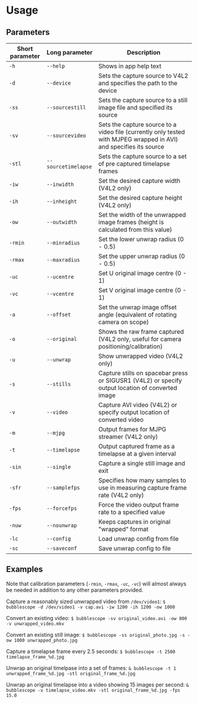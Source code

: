 Usage
=====

Parameters
----------

Short parameter | Long parameter        | Description
----------------|-----------------------|-----------------------------------------------------------------------
```-h```        |```--help```           |Shows in app help text
```-d```        |```--device```         |Sets the capture source to V4L2 and specifies the path to the device
```-ss```       |```--sourcestill```    |Sets the capture source to a still image file and specified its source
```-sv```       |```--sourcevideo```    |Sets the capture source to a video file (currently only tested with MJPEG wrapped in AVI) and specifies its source
```-stl```      |```--sourcetimelapse```|Sets the capture source to a set of pre captured timelapse frames
```-iw```       |```--inwidth```        |Set the desired capture width (V4L2 only)
```-ih```       |```--inheight```       |Set the desired capture height (V4L2 only)
```-ow```       |```--outwidth```       |Set the width of the unwrapped image frames (height is calculated from this value)
```-rmin```     |```--minradius```      |Set the lower unwrap radius (0 - 0.5)
```-rmax```     |```--maxradius```      |Set the upper unwrap radius (0 - 0.5)
```-uc```       |```--ucentre```        |Set U original image centre (0 - 1)
```-vc```       |```--vcentre```        |Set V original image centre (0 - 1)
```-a```        |```--offset```         |Set the unwrap image offset angle (equivalent of rotating camera on scope)
```-o```        |```--original```       |Shows the raw frame captured (V4L2 only, useful for camera positioning/calibration)
```-u```        |```--unwrap```         |Show unwrapped video (V4L2 only)
```-s```        |```--stills```         |Capture stills on spacebar press or SIGUSR1 (V4L2) or specify output location of converted image
```-v```        |```--video```          |Capture AVI video (V4L2) or specify output location of converted video
```-m```        |```--mjpg```           |Output frames for MJPG streamer (V4L2 only)
```-t```        |```--timelapse```      |Output captured frame as a timelapse at a given interval
```-sin```      |```--single```         |Capture a single still image and exit
```-sfr```      |```--samplefps```      |Specifies how many samples to use in measuring capture frame rate (V4L2 only)
```-fps```      |```--forcefps```       |Force the video output frame rate to a specified value
```-nuw```      |```--nounwrap```       |Keeps captures in original "wrapped" format
```-lc```       |```--config```         |Load unwrap config from file
```-sc```       |```--saveconf```       |Save unwrap config to file

Examples
--------

Note that calibration parameters (```-rmin```, ```-rmax```, ```-uc```, ```-vc```) will almost always be needed in addition to any other parameters provided.

Capture a reasonably sized unwrapped video from ```/dev/video1```: ```$ bubblescope -d /dev/video1 -v cap.avi -iw 1200 -ih 1200 -ow 1000```

Convert an existing video: ```$ bubblescope -sv original_video.avi -ow 800 -v unwrapped_video.mkv```

Convert an existing still image: ```$ bubblescope -ss original_photo.jpg -s -ow 1000 unwrapped_photo.jpg```

Capture a timelapse frame every 2.5 seconds: ```$ bubblescope -t 2500 timelapse_frame_%d.jpg```

Unwrap an original timelpase into a set of frames: ```& bubblescope -t 1 unwrapped_frame_%d.jpg -stl original_frame_%d.jpg```

Unwrap an original timelapse into a video showing 15 images per second: ```& bubblescope -v timelapse_video.mkv -stl original_frame_%d.jpg -fps 15.0```
